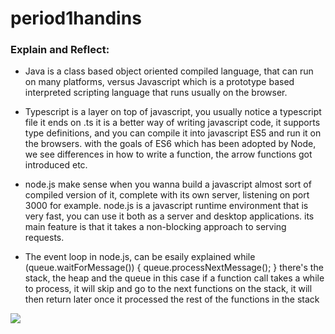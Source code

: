 # period1handins


### Explain and Reflect:

- Java is a class based object oriented compiled language, that can run on many platforms, versus Javascript which is a prototype based interpreted scripting language that runs usually on the browser. 


 - Typescript is a layer on top of javascript, you usually notice a typescript file it ends on .ts 
 it is a better way of writing javascript code, it supports type definitions, and you can compile it into javascript ES5 and run it on the browsers. with the goals of ES6 which has been adopted by Node, we see differences in how to write a function, the arrow functions got introduced etc. 
 
 - node.js make sense when you wanna build a javascript almost sort of compiled version of it, complete with its own server, listening on port 3000 for example. node.js is a javascript runtime environment that is very fast, you can use it both as a server and desktop applications. its main feature is that it takes a non-blocking approach to serving requests.
 
 - The event loop in node.js, can be esaily explained 
 while (queue.waitForMessage()) {
  queue.processNextMessage();
}
there's the stack, the heap and the queue
in this case if a function call takes a while to process, it will skip and go to the next functions on the stack,
it will then return later once it processed the rest of the functions in the stack 
<img src="https://mdn.mozillademos.org/files/4617/default.svg">

